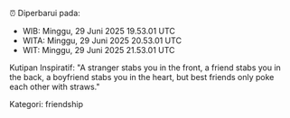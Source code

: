 ⏰ Diperbarui pada:
- WIB: Minggu, 29 Juni 2025 19.53.01 UTC
- WITA: Minggu, 29 Juni 2025 20.53.01 UTC
- WIT: Minggu, 29 Juni 2025 21.53.01 UTC

Kutipan Inspiratif:
"A stranger stabs you in the front, a friend stabs you in the back, a boyfriend stabs you in the heart, but best friends only poke each other with straws."


Kategori: friendship

